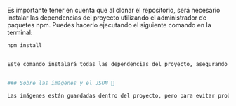 Es importante tener en cuenta que al clonar el repositorio, será necesario instalar las dependencias del proyecto utilizando el administrador de paquetes npm. Puedes hacerlo ejecutando el siguiente comando en la terminal:

```bash
npm install


Este comando instalará todas las dependencias del proyecto, asegurando que estén disponibles para su uso.


### Sobre las imágenes y el JSON 📸

Las imágenes están guardadas dentro del proyecto, pero para evitar problemas de visualización, como los causados por las cookies de Chrome, utilice el archivo JSON para gestionar las rutas. ¡Así que no te preocupes si ves la carpeta con todas las imágenes por ahí, es solo para hacer las cosas más suaves! 😉

